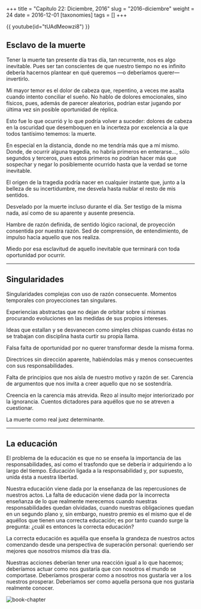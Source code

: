+++
title = "Capítulo 22: Diciembre, 2016"
slug = "2016-diciembre"
weight = 24
date = 2016-12-01
[taxonomies]
tags = []
+++

{{ youtube(id="tUAdMeowzi8") }}

## Esclavo de la muerte

Tener la muerte tan presente día tras día, tan recurrente, nos es algo inevitable. Pues ser tan conscientes de que nuestro tiempo no es infinito debería hacernos plantear en qué queremos —o deberíamos querer— invertirlo.

Mi mayor temor es el dolor de cabeza que, repentino, a veces me asalta cuando intento conciliar el sueño. No hablo de dolores emocionales, sino físicos, pues, además de parecer aleatorios, podrían estar jugando por última vez sin posible oportunidad de réplica.

Esto fue lo que ocurrió y lo que podría volver a suceder: dolores de cabeza en la oscuridad que desemboquen en la incerteza por excelencia a la que todos tantísimo tememos: la muerte.

En especial en la distancia, donde no me tendría más que a mí mismo. Donde, de ocurrir alguna tragedia, no habría primeros en enterarse…, sólo segundos y terceros, pues estos primeros no podrían hacer más que sospechar y negar lo posiblemente ocurrido hasta que la verdad se torne inevitable.

El origen de la tragedia podría nacer en cualquier instante que, junto a la belleza de su incertidumbre, me desvela hasta nublar el resto de mis sentidos.

Desvelado por la muerte incluso durante el día. Ser testigo de la misma nada, así como de su aparente y ausente presencia.

Hambre de razón definida, de sentido lógico racional, de proyección consentida por nuestra razón. Sed de comprensión, de entendimiento, de impulso hacia aquello que nos realiza.

Miedo por esa esclavitud de aquello inevitable que terminará con toda oportunidad por ocurrir.

---

## Singularidades

Singularidades complejas con uso de razón consecuente. Momentos temporales con proyecciones tan singulares.

Experiencias abstractas que no dejan de orbitar sobre sí mismas procurando evoluciones en las medidas de sus propios intereses.

Ideas que estallan y se desvanecen como simples chispas cuando éstas no se trabajan con disciplina hasta curtir su propia llama.

Falsa falta de oportunidad por no querer transformar desde la misma forma.

Directrices sin dirección aparente, habiéndolas más y menos consecuentes con sus responsabilidades.

Falta de principios que nos aísla de nuestro motivo y razón de ser. Carencia de argumentos que nos invita a creer aquello que no se sostendría.

Creencia en la carencia más atrevida. Rezo al insulto mejor interiorizado por la ignorancia. Cuentos dictadores para aquéllos que no se atreven a cuestionar.

La muerte como real juez determinante.

---

## La educación

El problema de la educación es que no se enseña la importancia de las responsabilidades, así como el trasfondo que se debería ir adquiriendo a lo largo del tiempo. Educación ligada a la responsabilidad y, por supuesto, unida ésta a nuestra libertad.

Nuestra educación viene dada por la enseñanza de las repercusiones de nuestros actos. La falta de educación viene dada por la incorrecta enseñanza de lo que realmente merecemos cuando nuestras responsabilidades quedan olvidadas, cuando nuestras obligaciones quedan en un segundo plano y, sin embargo, nuestro premio es el mismo que el de aquéllos que tienen una correcta educación; es por tanto cuando surge la pregunta: ¿cuál es entonces la correcta educación?

La correcta educación es aquélla que enseña la grandeza de nuestros actos comenzando desde una perspectiva de superación personal: queriendo ser mejores que nosotros mismos día tras día.

Nuestras acciones deberían tener una reacción igual a lo que hacemos; deberíamos actuar como nos gustaría que con nosotros el mundo se comportase. Deberíamos prosperar como a nosotros nos gustaría ver a los nuestros prosperar. Deberíamos ser como aquella persona que nos gustaría realmente conocer.

![book-chapter](/images/books/oeur/22.jpg)
